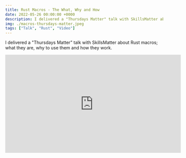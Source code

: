 ```yaml
---
title: Rust Macros - The What, Why and How
date: 2022-05-26 00:00:00 +0000
description: I delivered a "Thursdays Matter" talk with SkillsMatter about Rust macros; what they are, why to use them and how they work.
img: ./macros-thursdays-matter.jpeg
tags: ["Talk", "Rust", "Video"]
---
```


I delivered a "Thursdays Matter" talk with SkillsMatter about Rust macros; what they are, why to use them and how they work.

<iframe width="560" height="315" src="https://www.youtube-nocookie.com/embed/zeCdNPeU40A" title="YouTube video player" frameborder="0" allow="encrypted-media; picture-in-picture" allowfullscreen></iframe>
